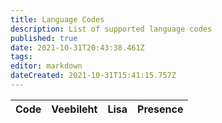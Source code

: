 ```yaml
---
title: Language Codes
description: List of supported language codes
published: true
date: 2021-10-31T20:43:38.461Z
tags:
editor: markdown
dateCreated: 2021-10-31T15:41:15.757Z
---
```


<table id="languages">
  <thead>
    <tr>
      <th style="text-align:left">Code</th>
      <th style="text-align:left">Veebileht</th>
      <th style="text-align:left">Lisa</th>
      <th style="text-align:left">Presence</th>
    </tr>
  </thead>
  <tbody>
  </tbody>
</table>
